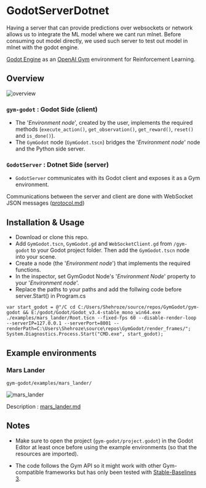 # GodotServerDotnet
Having a server that can provide predictions over websockets or network allows us to integrate the ML model where we cant run mlnet. Before consuming out model directly, we used such server to test out model in mlnet with the godot engine.

[Godot Engine](https://godotengine.org/) as an [OpenAI Gym](https://github.com/openai/gym) environment for Reinforcement Learning.

## Overview

![overview](https://github.com/HugoTini/GymGodot/blob/main/overview.svg)

### `gym-godot` : Godot Side (client)
- The '_Environment node_', created by the user, implements the required methods (`execute_action()`, `get_observation()`, `get_reward()`, `reset()` and `is_done()`).
- The `GymGodot` node (`GymGodot.tscn`) bridges the '_Environment node_' node and the Python side server.

### `GodotServer` : Dotnet Side (server)
- `GodotServer` communicates with its Godot client and exposes it as a Gym environment.

Communications between the server and client are done with WebSocket JSON messages ([protocol.md](protocol.md))

## Installation & Usage

- Download or clone this repo.
- Add `GymGodot.tscn`, `GymGodot.gd` and `WebSocketClient.gd` from `/gym-godot` to your Godot project folder. Then add the `GymGodot.tscn` node into your scene.
- Create a node (the '_Environment node_') that implements the required functions.
- In the inspector, set GymGodot Node's '_Environment Node_' property to your '_Environment node_'.
- Replace the paths to your paths and add the follwing code before server.Start() in Program.cs
```
var start_godot = @"/C cd C:/Users/Shehroze/source/repos/GymGodot/gym-godot && E:/godot/Godot/Godot_v3.4-stable_mono_win64.exe ./examples/mars_lander/Root.tscn --fixed-fps 60 --disable-render-loop --serverIP=127.0.0.1 --serverPort=8001 --renderPath=C:\Users\Shehroze\source\repos\GymGodot/render_frames/";
System.Diagnostics.Process.Start("CMD.exe", start_godot);
```

## Example environments

### Mars Lander

`gym-godot/examples/mars_lander/`

![mars_lander](./gym-godot/examples/mars_lander/output.gif)

Description : [mars_lander.md](https://github.com/HugoTini/GymGodot/blob/main/gym-godot/examples/mars_lander/mars_lander.md)

## Notes

- Make sure to open the project (`gym-godot/project.godot`) in the Godot Editor at least once before using the example environments (so that the resources are imported).

- The code follows the Gym API so it might work with other Gym-compatible frameworks but has only been tested with [Stable-Baselines 3](https://github.com/DLR-RM/stable-baselines3).

